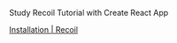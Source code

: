 Study Recoil Tutorial with Create React App

[Installation | Recoil](https://recoiljs.org/docs/introduction/installation)
